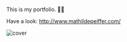 This is my portfolio. 👩‍💻 
 
Have a look: http://www.mathildepeiffer.com/   
  


![cover](https://user-images.githubusercontent.com/86634734/136648381-3dee1894-e19f-4952-b6f6-69f59ccdc3e5.jpg)

 
 
 
 
 
 
